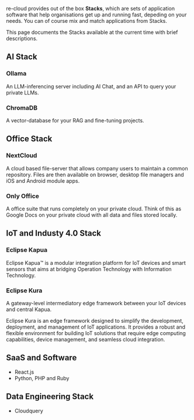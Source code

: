 re-cloud provides out of the box **Stacks**, which are sets of application software that help organisations get up and running fast, depeding on your needs. 
You can of course mix and match applications from Stacks.

This page documents the Stacks available at the current time with brief descriptions.

## AI Stack

### Ollama

An LLM-inferencing server including AI Chat, and an API to query your private LLMs.

### ChromaDB

A vector-database for your RAG and fine-tuning projects.

## Office Stack

### NextCloud

A cloud based file-server that allows company users to maintain a common repository. 
Files are then available on browser, desktop file managers and iOS and Android module apps.

### Only Office

A office suite that runs completely on your private cloud. 
Think of this as Google Docs on your private cloud with all data and files stored locally.

## IoT and Industy 4.0 Stack

### Eclipse Kapua

Eclipse Kapua™ is a modular integration platform for IoT devices and smart sensors that aims at bridging Operation Technology with Information Technology.

### Eclipse Kura

A gateway-level intermediatory edge framework between your IoT devices and central Kapua.

Eclipse Kura is an edge framework designed to simplify the development, deployment, and management of IoT applications. It provides a robust and flexible environment for building IoT solutions that require edge computing capabilities, device management, and seamless cloud integration.

## SaaS and Software 

- React.js
- Python, PHP and Ruby

## Data Engineering Stack

- Cloudquery
